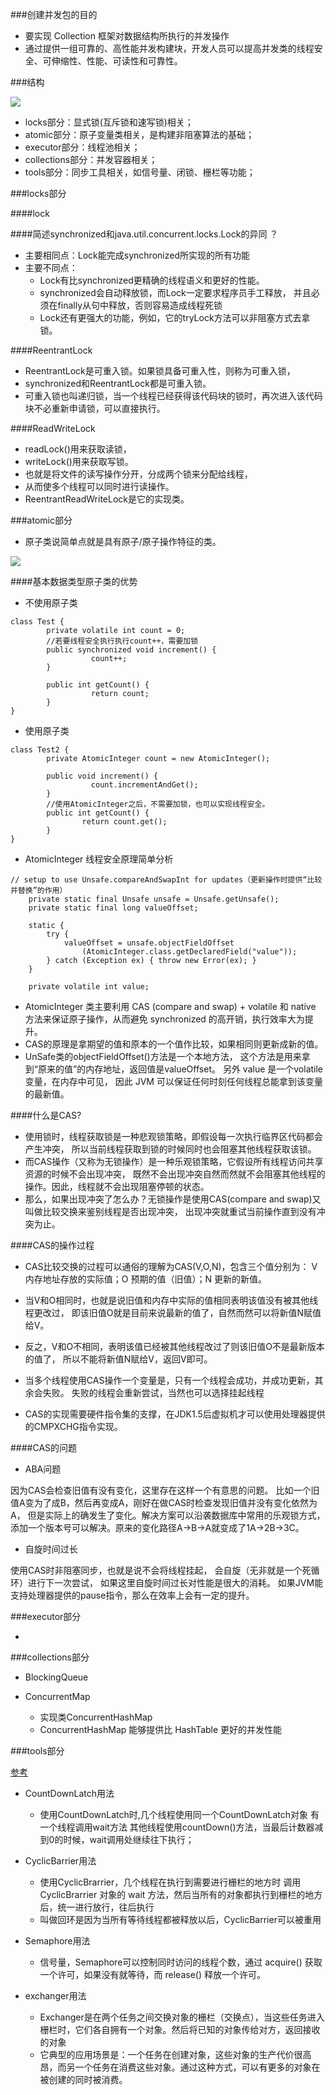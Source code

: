 ###创建并发包的目的
- 要实现 Collection 框架对数据结构所执行的并发操作
- 通过提供一组可靠的、高性能并发构建块，开发人员可以提高并发类的线程安全、可伸缩性、性能、可读性和可靠性。

###结构

![](Concurrent.png)

- locks部分：显式锁(互斥锁和速写锁)相关；
- atomic部分：原子变量类相关，是构建非阻塞算法的基础；
- executor部分：线程池相关；
- collections部分：并发容器相关；
- tools部分：同步工具相关，如信号量、闭锁、栅栏等功能；

###locks部分

####lock

####简述synchronized和java.util.concurrent.locks.Lock的异同 ？
- 主要相同点：Lock能完成synchronized所实现的所有功能
- 主要不同点：
    - Lock有比synchronized更精确的线程语义和更好的性能。
    - synchronized会自动释放锁，而Lock一定要求程序员手工释放，
    并且必须在finally从句中释放，否则容易造成线程死锁
    - Lock还有更强大的功能，例如，它的tryLock方法可以非阻塞方式去拿锁。

####ReentrantLock
- ReentrantLock是可重入锁。如果锁具备可重入性，则称为可重入锁，
- synchronized和ReentrantLock都是可重入锁。
- 可重入锁也叫递归锁，当一个线程已经获得该代码块的锁时，再次进入该代码块不必重新申请锁，可以直接执行。

####ReadWriteLock
- readLock()用来获取读锁，
- writeLock()用来获取写锁。
- 也就是将文件的读写操作分开，分成两个锁来分配给线程，
- 从而使多个线程可以同时进行读操作。
- ReentrantReadWriteLock是它的实现类。

  
###atomic部分
- 原子类说简单点就是具有原子/原子操作特征的类。

![](Atomic类总结.png)

####基本数据类型原子类的优势
- 不使用原子类
```$xslt
class Test {
        private volatile int count = 0;
        //若要线程安全执行执行count++，需要加锁
        public synchronized void increment() {
                  count++; 
        }

        public int getCount() {
                  return count;
        }
}
```
- 使用原子类
```$xslt
class Test2 {
        private AtomicInteger count = new AtomicInteger();

        public void increment() {
                  count.incrementAndGet();
        }
        //使用AtomicInteger之后，不需要加锁，也可以实现线程安全。
        public int getCount() {
                return count.get();
        }
}
```

- AtomicInteger 线程安全原理简单分析
```$xslt
// setup to use Unsafe.compareAndSwapInt for updates（更新操作时提供“比较并替换”的作用）
    private static final Unsafe unsafe = Unsafe.getUnsafe();
    private static final long valueOffset;

    static {
        try {
            valueOffset = unsafe.objectFieldOffset
                (AtomicInteger.class.getDeclaredField("value"));
        } catch (Exception ex) { throw new Error(ex); }
    }

    private volatile int value;
```

- AtomicInteger 类主要利用 CAS (compare and swap) + volatile 和 
native 方法来保证原子操作，从而避免 synchronized 的高开销，执行效率大为提升。
- CAS的原理是拿期望的值和原本的一个值作比较，如果相同则更新成新的值。
- UnSafe类的objectFieldOffset()方法是一个本地方法，
这个方法是用来拿到“原来的值”的内存地址，返回值是valueOffset。
另外 value 是一个volatile变量，在内存中可见，
因此 JVM 可以保证任何时刻任何线程总能拿到该变量的最新值。

####什么是CAS?
  - 使用锁时，线程获取锁是一种悲观锁策略，即假设每一次执行临界区代码都会产生冲突，
  所以当前线程获取到锁的时候同时也会阻塞其他线程获取该锁。
  - 而CAS操作（又称为无锁操作）是一种乐观锁策略，它假设所有线程访问共享资源的时候不会出现冲突，
  既然不会出现冲突自然而然就不会阻塞其他线程的操作。因此，线程就不会出现阻塞停顿的状态。
  - 那么，如果出现冲突了怎么办？无锁操作是使用CAS(compare and swap)又叫做比较交换来鉴别线程是否出现冲突，
  出现冲突就重试当前操作直到没有冲突为止。
  
####CAS的操作过程
- CAS比较交换的过程可以通俗的理解为CAS(V,O,N)，包含三个值分别为：
V 内存地址存放的实际值；O 预期的值（旧值）；N 更新的新值。

- 当V和O相同时，也就是说旧值和内存中实际的值相同表明该值没有被其他线程更改过，
即该旧值O就是目前来说最新的值了，自然而然可以将新值N赋值给V。

- 反之，V和O不相同，表明该值已经被其他线程改过了则该旧值O不是最新版本的值了，
所以不能将新值N赋给V，返回V即可。

- 当多个线程使用CAS操作一个变量是，只有一个线程会成功，并成功更新，其余会失败。
失败的线程会重新尝试，当然也可以选择挂起线程

- CAS的实现需要硬件指令集的支撑，在JDK1.5后虚拟机才可以使用处理器提供的CMPXCHG指令实现。

####CAS的问题
- ABA问题

因为CAS会检查旧值有没有变化，这里存在这样一个有意思的问题。
比如一个旧值A变为了成B，然后再变成A，刚好在做CAS时检查发现旧值并没有变化依然为A，
但是实际上的确发生了变化。解决方案可以沿袭数据库中常用的乐观锁方式，
添加一个版本号可以解决。原来的变化路径A->B->A就变成了1A->2B->3C。

- 自旋时间过长

使用CAS时非阻塞同步，也就是说不会将线程挂起，
会自旋（无非就是一个死循环）进行下一次尝试，
如果这里自旋时间过长对性能是很大的消耗。
如果JVM能支持处理器提供的pause指令，那么在效率上会有一定的提升。

###executor部分

- 

###collections部分

- BlockingQueue

- ConcurrentMap
    - 实现类ConcurrentHashMap
    - ConcurrentHashMap 能够提供比 HashTable 更好的并发性能


###tools部分

[参考](https://www.cnblogs.com/gxyandwmm/p/9398934.html)
- CountDownLatch用法
    - 使用CountDownLatch时,几个线程使用同一个CountDownLatch对象 有一个线程调用wait方法  其他线程使用countDown()方法，当最后计数器减到0的时候，wait调用处继续往下执行；

- CyclicBarrier用法 
    - 使用CyclicBrarrier，几个线程在执行到需要进行栅栏的地方时 调用 CyclicBrarrier 对象的 wait 方法，然后当所有的对象都执行到栅栏的地方后，统一进行放行，往后执行
    - 叫做回环是因为当所有等待线程都被释放以后，CyclicBarrier可以被重用

- Semaphore用法
    - 信号量，Semaphore可以控制同时访问的线程个数，通过 acquire() 获取一个许可，如果没有就等待，而 release() 释放一个许可。
    
- exchanger用法
    - Exchanger是在两个任务之间交换对象的栅栏（交换点），当这些任务进入栅栏时，它们各自拥有一个对象。然后将已知的对象传给对方，返回接收的对象
    - 它典型的应用场景是：一个任务在创建对象，这些对象的生产代价很高昂，而另一个任务在消费这些对象。通过这种方式，可以有更多的对象在被创建的同时被消费。